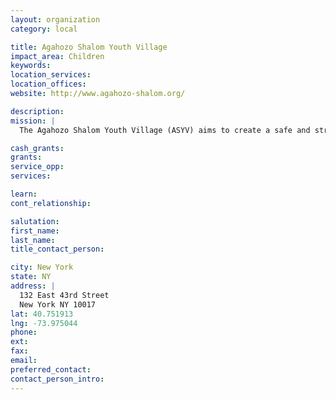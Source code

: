 ```yaml
---
layout: organization
category: local

title: Agahozo Shalom Youth Village
impact_area: Children
keywords: 
location_services: 
location_offices: 
website: http://www.agahozo-shalom.org/

description: 
mission: |
  The Agahozo Shalom Youth Village (ASYV) aims to create a safe and structured residential community for orphaned children in Rwanda. The village will be a place of hope, where traumatized youth can "dry their tears" (Agahozo) and "live in peace" (Shalom). 

cash_grants: 
grants: 
service_opp: 
services: 

learn: 
cont_relationship: 

salutation: 
first_name: 
last_name: 
title_contact_person: 

city: New York
state: NY
address: |
  132 East 43rd Street     
  New York NY 10017
lat: 40.751913
lng: -73.975044
phone: 
ext: 
fax: 
email: 
preferred_contact: 
contact_person_intro: 
---
```

